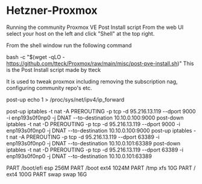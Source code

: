 # Hetzner-Proxmox

Running the community Proxmox VE Post Install script
From the web UI select your host on the left and click "Shell" at the top right.

From the shell window run the following command

bash -c "$(wget -qLO - https://github.com/tteck/Proxmox/raw/main/misc/post-pve-install.sh)"
This is the Post Install script made by tteck

It is used to tweak proxmox including removing the subscription nag, configuring community repo's etc.

post-up echo 1 > /proc/sys/net/ipv4/ip_forward

post-up iptables -t nat -A PREROUTING -p tcp -d 95.216.13.119 --dport 9000 -i enp193s0f0np0 -j DNAT --to-destination 10.10.0.100:9000
post-down iptables -t nat -D PREROUTING -p tcp -d 95.216.13.119 --dport 9000 -i enp193s0f0np0 -j DNAT --to-destination 10.10.0.100:9000
post-up iptables -t nat -A PREROUTING -p tcp -d 95.216.13.119 --dport 63389 -i enp193s0f0np0 -j DNAT --to-destination 10.10.0.101:63389 
post-down iptables -t nat -D PREROUTING -p tcp -d 95.216.13.119 --dport 63389 -i enp193s0f0np0 -j DNAT --to-destination 10.10.0.101:63389 


PART  /boot/efi esp 256M
PART  /boot  ext4  1024M
PART  /tmp xfs    10G
PART  /     ext4  100G
PART swap  swap 16G


